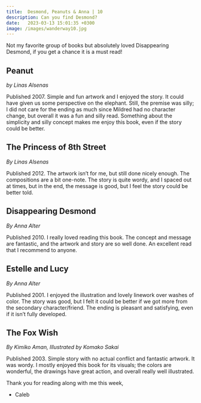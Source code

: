```yaml
---
title:  Desmond, Peanuts & Anna | 10
description: Can you find Desmond?
date:   2023-03-13 15:01:35 +0300
image: /images/wanderway10.jpg
---
```


Not my favorite group of books but absolutely loved Disappearing Desmond, if you get a chance it is a must read!

## Peanut

*by Linas Alsenas*

Published 2007. Simple and fun artwork and I enjoyed the story. It could have given us some perspective on the elephant. Still, the premise was silly; I did not care for the ending as much since Mildred had no character change, but overall it was a fun and silly read. Something about the simplicity and silly concept makes me enjoy this book, even if the story could be better.


## The Princess of 8th Street

*By Linas Alsenas*

Published 2012. The artwork isn’t for me, but still done nicely enough. The compositions are a bit one-note. The story is quite wordy, and I spaced out at times, but in the end, the message is good, but I feel the story could be better told.


## Disappearing Desmond

*By Anna Alter*

Published 2010. I really loved reading this book. The concept and message are fantastic, and the artwork and story are so well done. An excellent read that I recommend to anyone.


## Estelle and Lucy

*By Anna Alter*

Published 2001. I enjoyed the illustration and lovely linework over washes of color. The story was good, but I felt it could be better if we got more from the secondary character/friend. The ending is pleasant and satisfying, even if it isn’t fully developed.


## The Fox Wish

*By Kimiko Aman, Illustrated by Komako Sakai*

Published 2003. Simple story with no actual conflict and fantastic artwork. It was wordy. I mostly enjoyed this book for its visuals; the colors are wonderful, the drawings have great action, and overall really well illustrated.

Thank you for reading along with me this week,

- Caleb